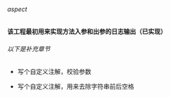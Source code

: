 ###### aspect

**该工程最初用来实现方法入参和出参的日志输出（已实现）**

###### 以下是补充章节 
+ 写个自定义注解，校验参数 

+ 写个自定义注解，用来去除字符串前后空格

